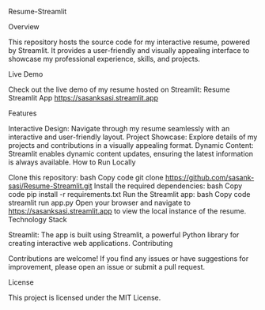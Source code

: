Resume-Streamlit

Overview

This repository hosts the source code for my interactive resume, powered by Streamlit. It provides a user-friendly and visually appealing interface to showcase my professional experience, skills, and projects.

Live Demo

Check out the live demo of my resume hosted on Streamlit: Resume Streamlit App
https://sasanksasi.streamlit.app

Features

Interactive Design: Navigate through my resume seamlessly with an interactive and user-friendly layout.
Project Showcase: Explore details of my projects and contributions in a visually appealing format.
Dynamic Content: Streamlit enables dynamic content updates, ensuring the latest information is always available.
How to Run Locally

Clone this repository:
bash
Copy code
git clone https://github.com/sasank-sasi/Resume-Streamlit.git
Install the required dependencies:
bash
Copy code
pip install -r requirements.txt
Run the Streamlit app:
bash
Copy code
streamlit run app.py
Open your browser and navigate to https://sasanksasi.streamlit.app to view the local instance of the resume.
Technology Stack

Streamlit: The app is built using Streamlit, a powerful Python library for creating interactive web applications.
Contributing

Contributions are welcome! If you find any issues or have suggestions for improvement, please open an issue or submit a pull request.

License

This project is licensed under the MIT License.
